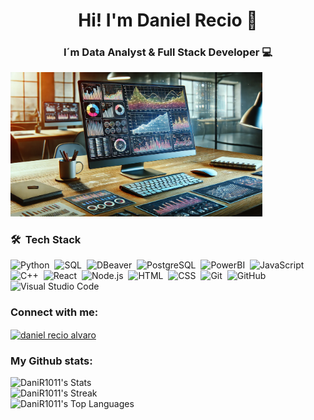 <h1 align="center">Hi! I'm Daniel Recio 👋</h1>
<h3 align="center">I´m Data Analyst & Full Stack Developer 💻</h3>

<img align-items="center" src="./images/screen.webp" width="80%" />

### 🛠 &nbsp;Tech Stack

![Python](https://img.shields.io/badge/-Python-05122A?style=flat&logo=python)&nbsp;
![SQL](https://img.shields.io/badge/-SQL-05122A?style=flat&logo=sql)&nbsp;
![DBeaver](https://img.shields.io/badge/-DBeaver-05122A?style=flat&logo=dbeaver)&nbsp;
![PostgreSQL](https://img.shields.io/badge/-PostgreSQL-05122A?style=flat&logo=postgresql)&nbsp;
![PowerBI](https://img.shields.io/badge/-PowerBI-05122A?style=flat&logo=powerbi)&nbsp;
![JavaScript](https://img.shields.io/badge/-JavaScript-05122A?style=flat&logo=javascript)&nbsp;
![C++](https://img.shields.io/badge/-C++-05122A?style=flat&logo=C%2B%2B&logoColor=00599C)&nbsp;
![React](https://img.shields.io/badge/-React-05122A?style=flat&logo=react)&nbsp;
![Node.js](https://img.shields.io/badge/-Node.js-05122A?style=flat&logo=node.js)&nbsp;
![HTML](https://img.shields.io/badge/-HTML-05122A?style=flat&logo=HTML5)&nbsp;
![CSS](https://img.shields.io/badge/-CSS-05122A?style=flat&logo=CSS3&logoColor=1572B6)&nbsp;
![Git](https://img.shields.io/badge/-Git-05122A?style=flat&logo=git)&nbsp;
![GitHub](https://img.shields.io/badge/-GitHub-05122A?style=flat&logo=github)&nbsp;
![Visual Studio Code](https://img.shields.io/badge/-Visual%20Studio%20Code-05122A?style=flat&logo=visual-studio-code&logoColor=007ACC)&nbsp;

<h3>Connect with me:</h3>
<a href="https://www.linkedin.com/in/daniel-recio-alvaro/" target="blank"><img align="center" src="https://raw.githubusercontent.com/rahuldkjain/github-profile-readme-generator/master/src/images/icons/Social/linked-in-alt.svg" alt="daniel recio alvaro" height="30" width="40" /></a>
<br>

<h3>My Github stats:</h3>

![DaniR1011's Stats](https://github-readme-stats.vercel.app/api?username=DaniR1011&theme=vue-dark&show_icons=true&hide_border=true&count_private=true)<br/>
![DaniR1011's Streak](https://github-readme-streak-stats.herokuapp.com/?user=DaniR1011&theme=vue-dark&hide_border=true)<br/>
![DaniR1011's Top Languages](https://github-readme-stats.vercel.app/api/top-langs/?username=DaniR1011&theme=vue-dark&show_icons=true&hide_border=true&layout=compact)
